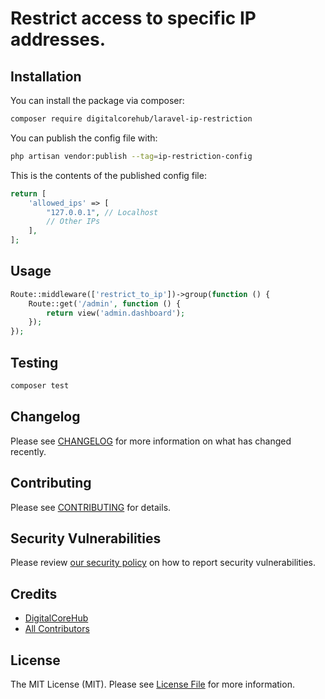 # Restrict access to specific IP addresses.


## Installation

You can install the package via composer:

```bash
composer require digitalcorehub/laravel-ip-restriction
```

You can publish the config file with:

```bash
php artisan vendor:publish --tag=ip-restriction-config
```

This is the contents of the published config file:

```php
return [
    'allowed_ips' => [
        "127.0.0.1", // Localhost
        // Other IPs
    ],
];
```

## Usage

```php
Route::middleware(['restrict_to_ip'])->group(function () {
    Route::get('/admin', function () {
        return view('admin.dashboard');
    });
});
```

## Testing

```bash
composer test
```

## Changelog

Please see [CHANGELOG](CHANGELOG.md) for more information on what has changed recently.

## Contributing

Please see [CONTRIBUTING](CONTRIBUTING.md) for details.

## Security Vulnerabilities

Please review [our security policy](../../security/policy) on how to report security vulnerabilities.

## Credits

- [DigitalCoreHub](https://github.com/DigitalCoreHub)
- [All Contributors](../../contributors)

## License

The MIT License (MIT). Please see [License File](LICENSE.md) for more information.
